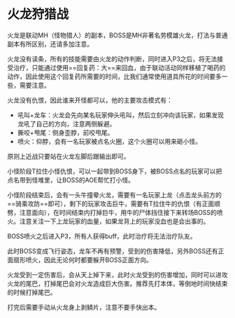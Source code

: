 # 火龙狩猎战

火龙是联动MH（怪物猎人）的副本，BOSS是MH非著名劳模雄火龙，打法与普通副本有所区别，还请多加注意。

火龙没有读条，所有的技能需要由火龙的动作判断，同时进入P3之后，将无法接受治疗，只能通过使用==回复药：大==来回血，由于联动活动同样移植了喝药的动作，因此使用这个回复药所需要的时间，比我们通常使用道具所花的时间要多一些，需要注意。

火龙没有仇恨，因此谁来开怪都可以，他的主要攻击模式有：

* 吼叫+龙车：火龙会先向某名玩家伸头吼叫，然后立刻冲向该玩家，如果发现龙吼了自己的方向，注意两侧躲避。
* 撕咬+甩尾：侧身歪脖，前咬甩尾。
* 喷火：仰脖，会有一名玩家被点名火圈，这个火圈可以用来砸小怪。

原则上近战只要站在火龙左脚后跟输出即可。

小怪阶段<Role name="tank" />T拉住小怪仇恨，可以一起带到BOSS身下，被BOSS点名的玩家可以把点名带到怪堆里，让BOSS的AOE帮忙打小怪。

小怪阶段结束后，会有一头牛撞晕火龙，需要有一名玩家上龙（点击龙头前方的==骑乘攻防==即可），剩下的玩家攻击巨牛，需要有<Role name="tank" />T拉住牛的仇恨（有正面顺劈，注意面向），在时间结束内打掉巨牛，用牛的尸体挡住接下来转场BOSS的喷火。<Role name="healer" />注意关注一下上龙玩家的血量，如果龙背上的玩家没血也是会出事的。

BOSS喷火之后进入P3，所有人获得<Status :id="1495" name="火龙领域" />buff，此时治疗将无法治疗队友。

此时BOSS变成飞行姿态，龙车不再有预警，受到的伤害降低，另外BOSS还有正面扇形喷火，因此无论何时都要躲开BOSS正面方向。

火龙受到一定伤害后，会从天上掉下来，此时火龙受到的伤害增加，同时可以进攻火龙的尾巴，打掉尾巴会对火龙造成巨大伤害。推荐先打本体，等倒地时间快结束的时候打掉尾巴。

打完后需要手动从火龙身上剥鳞片，注意不要手快出本。
